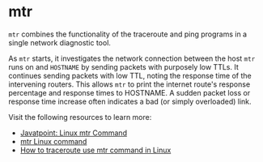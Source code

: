 # mtr

`mtr` combines the functionality of the traceroute and ping programs in a single network diagnostic tool.

As `mtr` starts, it investigates the network connection between the host `mtr` runs on and `HOSTNAME` by sending packets with purposely low TTLs. It continues sending packets with low TTL, noting the response time of the intervening routers. This allows `mtr` to print the internet route's response percentage and response times to HOSTNAME. A sudden packet loss or response time increase often indicates a bad (or simply overloaded) link.

Visit the following resources to learn more:

- [Javatpoint: Linux mtr Command](https://www.javatpoint.com/linux-mtr)
- [mtr Linux command](https://www.tutorialspoint.com/unix_commands/mtr.htm)
- [How to traceroute use mtr command in Linux](https://www.devopsroles.com/how-to-traceroute-use-mtr-command-in-linux/)